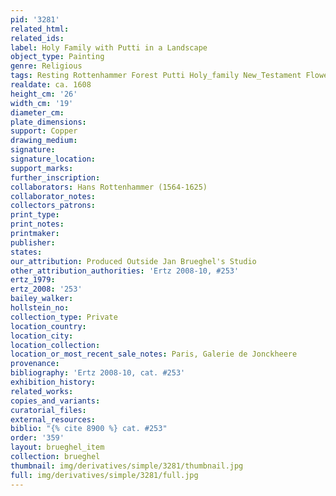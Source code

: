 ```yaml
---
pid: '3281'
related_html: 
related_ids: 
label: Holy Family with Putti in a Landscape
object_type: Painting
genre: Religious
tags: Resting Rottenhammer Forest Putti Holy_family New_Testament Flowers
realdate: ca. 1608
height_cm: '26'
width_cm: '19'
diameter_cm: 
plate_dimensions: 
support: Copper
drawing_medium: 
signature: 
signature_location: 
support_marks: 
further_inscription: 
collaborators: Hans Rottenhammer (1564-1625)
collaborator_notes: 
collectors_patrons: 
print_type: 
print_notes: 
printmaker: 
publisher: 
states: 
our_attribution: Produced Outside Jan Brueghel's Studio
other_attribution_authorities: 'Ertz 2008-10, #253'
ertz_1979: 
ertz_2008: '253'
bailey_walker: 
hollstein_no: 
collection_type: Private
location_country: 
location_city: 
location_collection: 
location_or_most_recent_sale_notes: Paris, Galerie de Jonckheere
provenance: 
bibliography: 'Ertz 2008-10, cat. #253'
exhibition_history: 
related_works: 
copies_and_variants: 
curatorial_files: 
external_resources: 
biblio: "{% cite 8900 %} cat. #253"
order: '359'
layout: brueghel_item
collection: brueghel
thumbnail: img/derivatives/simple/3281/thumbnail.jpg
full: img/derivatives/simple/3281/full.jpg
---
```


